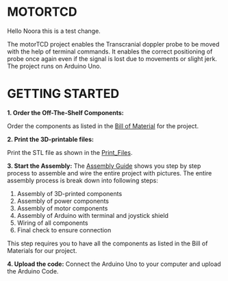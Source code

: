 # MOTORTCD

Hello Noora this is a test change.

The motorTCD project enables the Transcranial doppler probe to be moved with the help of terminal commands. It enables the correct positioning of probe once again even if the signal is lost due to movements or slight jerk.
The project runs on Arduino Uno.

# **GETTING STARTED**
**1. Order the Off-The-Shelf Components:**

  Order the components as listed in the [Bill of Material](https://github.com/Integrative-Human-Physiology-Lab/MotorTCD_EMBC_2023/blob/main/Documentation/BOM.xlsx) for the project.


**2. Print the 3D-printable files:**

Print the STL file as shown in the [Print_Files](https://github.com/Integrative-Human-Physiology-Lab/MotorTCD_EMBC_2023/tree/main/Print_Files).

**3. Start the Assembly:**
The [Assembly Guide](https://github.com/Integrative-Human-Physiology-Lab/MotorTCD_EMBC_2023/blob/main/Documentation/assembly%20guide.pdf) shows you step by step process to assemble and wire the entire project with pictures. The entire assembly process is break down into following steps:
1. Assembly of 3D-printed components
2. Assembly of power components
3. Assembly of motor components
4. Assembly of Arduino with terminal and joystick shield
5. Wiring of all components
6. Final check to ensure connection

This step requires you to have all the components as listed in the Bill of Materials for our project.

**4. Upload the code:**
Connect the Arduino Uno to your computer and upload the Arduino Code.
